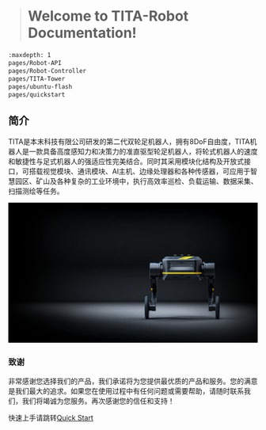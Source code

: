 > # Welcome to TITA-Robot Documentation!

```{toctree}
:maxdepth: 1
pages/Robot-API
pages/Robot-Controller
pages/TITA-Tower
pages/ubuntu-flash
pages/quickstart
```

## 简介

TITA是本末科技有限公司研发的第二代双轮足机器人，拥有8DoF自由度，TITA机器人是一款具备高度感知力和决策力的准直驱型轮足机器人，将轮式机器人的速度和敏捷性与足式机器人的强适应性完美结合。同时其采用模块化结构及开放式接口，可搭载视觉模块、通讯模块、Al主机、边缘处理器和各种传感器，可应用于智慧园区、矿山及各种复杂的工业环境中，执行高效率巡检、负载运输、数据采集、扫描测绘等任务。

![tita](./_static/tita6.jpg)

### 致谢
非常感谢您选择我们的产品，我们承诺将为您提供最优质的产品和服务。您的满意是我们最大的追求。如果您在使用过程中有任何问题或需要帮助，请随时联系我们，我们将竭诚为您服务。再次感谢您的信任和支持！

快速上手请跳转[Quick Start](https://tita-development-manual-uc.readthedocs.io/zh-cn/latest/pages/quickstart.html)

